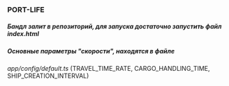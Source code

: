 ### **PORT-LIFE**

##### Бандл залит в репозиторий, для запуска достаточно запустить файл index.html
##### Основные параметры "скорости", находятся в файле
*app/config/default.ts* (TRAVEL_TIME_RATE, CARGO_HANDLING_TIME, SHIP_CREATION_INTERVAL)

